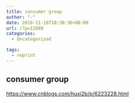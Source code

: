 ```yaml
---
title: consumer group
author: "-"
date: 2018-11-16T10:30:36+00:00
url: /?p=12889
categories:
  - Uncategorized

tags:
  - reprint
---
```

## consumer group
https://www.cnblogs.com/huxi2b/p/6223228.html